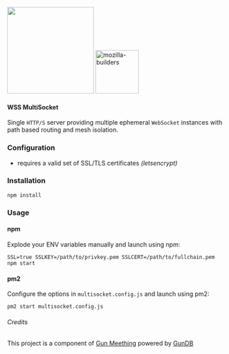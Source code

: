<img src="https://i.imgur.com/XS79fTC.png" width=200> <img width="100" alt="mozilla-builders" src="https://user-images.githubusercontent.com/1423657/81992335-85346480-9643-11ea-8754-8275e98e06bc.png">

#### WSS MultiSocket
Single `HTTP/S` server providing multiple ephemeral `WebSocket` instances with  path based routing and mesh isolation.

### Configuration
* requires a valid set of SSL/TLS certificates _(letsencrypt)_

### Installation
```
npm install
```

### Usage
#### npm
Explode your ENV variables manually and launch using npm:
```
SSL=true SSLKEY=/path/to/privkey.pem SSLCERT=/path/to/fullchain.pem npm start
```
#### pm2
Configure the options in `multisocket.config.js` and launch using pm2:
```
pm2 start multisocket.config.js
```

###### Credits
This project is a component of [Gun Meething](https://github.com/meething/webrtc-gun) powered by [GunDB](https://gun.eco)


